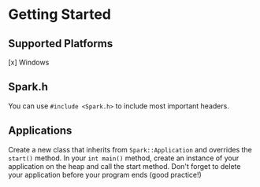 # Getting Started

## Supported Platforms
[x] Windows

## Spark.h
You can use `#include <Spark.h>` to include most important headers.

## Applications
Create a new class that inherits from `Spark::Application` and overrides the `start()` method.
In your `int main()` method, create an instance of your application on the heap and call the start method.
Don't forget to delete your application before your program ends (good practice!)